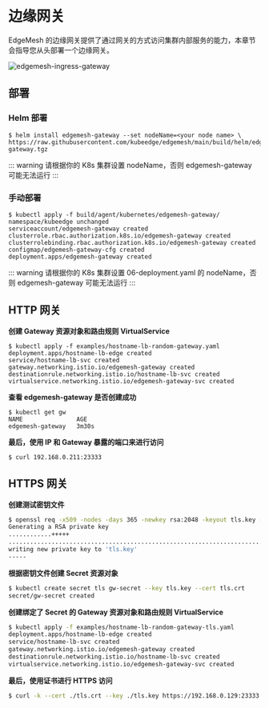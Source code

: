# 边缘网关

EdgeMesh 的边缘网关提供了通过网关的方式访问集群内部服务的能力，本章节会指导您从头部署一个边缘网关。

![edgemesh-ingress-gateway](/images/guide/em-ig.png)

## 部署

### Helm 部署

```shell
$ helm install edgemesh-gateway --set nodeName=<your node name> \
https://raw.githubusercontent.com/kubeedge/edgemesh/main/build/helm/edgemesh-gateway.tgz
```

::: warning
请根据你的 K8s 集群设置 nodeName，否则 edgemesh-gateway 可能无法运行
:::

### 手动部署

```shell
$ kubectl apply -f build/agent/kubernetes/edgemesh-gateway/
namespace/kubeedge unchanged
serviceaccount/edgemesh-gateway created
clusterrole.rbac.authorization.k8s.io/edgemesh-gateway created
clusterrolebinding.rbac.authorization.k8s.io/edgemesh-gateway created
configmap/edgemesh-gateway-cfg created
deployment.apps/edgemesh-gateway created
```

::: warning
请根据你的 K8s 集群设置 06-deployment.yaml 的 nodeName，否则 edgemesh-gateway 可能无法运行
:::

## HTTP 网关

**创建 Gateway 资源对象和路由规则 VirtualService**

```shell
$ kubectl apply -f examples/hostname-lb-random-gateway.yaml
deployment.apps/hostname-lb-edge created
service/hostname-lb-svc created
gateway.networking.istio.io/edgemesh-gateway created
destinationrule.networking.istio.io/hostname-lb-svc created
virtualservice.networking.istio.io/edgemesh-gateway-svc created
```

**查看 edgemesh-gateway 是否创建成功**

```shell
$ kubectl get gw
NAME               AGE
edgemesh-gateway   3m30s
```

**最后，使用 IP 和 Gateway 暴露的端口来进行访问**

```shell
$ curl 192.168.0.211:23333
```

## HTTPS 网关

**创建测试密钥文件**

```bash
$ openssl req -x509 -nodes -days 365 -newkey rsa:2048 -keyout tls.key -out tls.crt -subj "/CN=kubeedge.io"
Generating a RSA private key
............+++++
.......................................................................................+++++
writing new private key to 'tls.key'
-----
```

**根据密钥文件创建 Secret 资源对象**

```bash
$ kubectl create secret tls gw-secret --key tls.key --cert tls.crt
secret/gw-secret created
```

**创建绑定了 Secret 的 Gateway 资源对象和路由规则 VirtualService**

```bash
$ kubectl apply -f examples/hostname-lb-random-gateway-tls.yaml
deployment.apps/hostname-lb-edge created
service/hostname-lb-svc created
gateway.networking.istio.io/edgemesh-gateway created
destinationrule.networking.istio.io/hostname-lb-svc created
virtualservice.networking.istio.io/edgemesh-gateway-svc created
```

**最后，使用证书进行 HTTPS 访问**

```bash
$ curl -k --cert ./tls.crt --key ./tls.key https://192.168.0.129:23333
```
